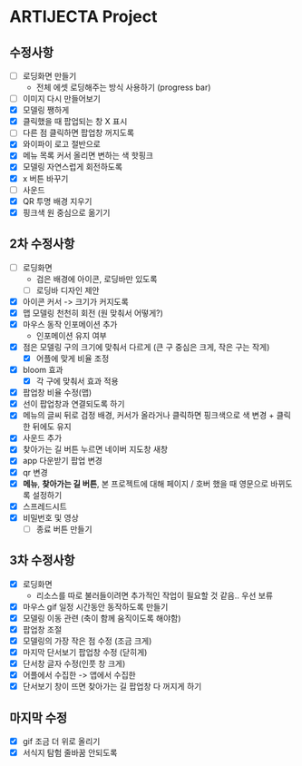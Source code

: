 # ARTIJECTA Project

## 수정사항

- [ ] 로딩화면 만들기
  - 전체 에셋 로딩해주는 방식 사용하기 (progress bar)
- [ ] 이미지 다시 만들어보기
- [x] 모델링 쨍하게
- [x] 클릭했을 때 팝업되는 창 X 표시
- [ ] 다른 점 클릭하면 팝업창 꺼지도록
- [x] 와이파이 로고 절반으로
- [x] 메뉴 목록 커서 올리면 변하는 색 핫핑크
- [x] 모델링 자연스럽게 회전하도록
- [x] x 버튼 바꾸기
- [ ] 사운드
- [x] QR 투명 배경 지우기
- [x] 핑크색 원 중심으로 옮기기

## 2차 수정사항

- [ ] 로딩화면
  - 검은 배경에 아이콘, 로딩바만 있도록
  - [ ] 로딩바 디자인 제안
- [x] 아이콘 커서 -> 크기가 커지도록
- [x] 맵 모델링 천천히 회전 (원 맞춰서 어떻게?)
- [x] 마우스 동작 인포메이션 추가
  - 인포메이션 유지 여부
- [x] 점은 모델링 구의 크기에 맞춰서 다르게 (큰 구 중심은 크게, 작은 구는 작게)
  - [x] 어플에 맞게 비율 조정
- [x] bloom 효과
  - [x] 각 구에 맞춰서 효과 적용
- [x] 팝업창 비율 수정(맵)
- [x] 선이 팝업창과 연결되도록 하기
- [x] 메뉴의 글씨 뒤로 검정 배경, 커서가 올라거나 클릭하면 핑크색으로 색 변경 + 클릭한 뒤에도 유지
- [x] 사운드 추가
- [x] 찾아가는 길 버튼 누르면 네이버 지도창 새창
- [x] app 다운받기 팝업 변경
- [x] qr 변경
- [x] **메뉴**, **찾아가는 길 버튼**, 본 프로젝트에 대해 페이지 / 호버 했을 때 영문으로 바뀌도록 설정하기
- [x] 스프레드시트
- [x] 비밀번호 및 영상
  - [ ] 종료 버튼 만들기

## 3차 수정사항

- [x] 로딩화면
  - 리소스를 따로 불러들이려면 추가적인 작업이 필요할 것 같음.. 우선 보류
- [x] 마우스 gif 일정 시간동안 동작하도록 만들기
- [x] 모델링 이동 관련 (축이 함께 움직이도록 해야함)
- [x] 팝업창 조절
- [x] 모델링의 가장 작은 점 수정 (조금 크게)
- [x] 마지막 단서보기 팝업창 수정 (닫히게)
- [x] 단서창 글자 수정(인풋 창 크게)
- [x] 어플에서 수집한 -> 앱에서 수집한
- [x] 단서보기 창이 뜨면 찾아가는 길 팝업창 다 꺼지게 하기

## 마지막 수정

- [x] gif 조금 더 위로 올리기
- [x] 서식지 탐험 줄바꿈 안되도록
